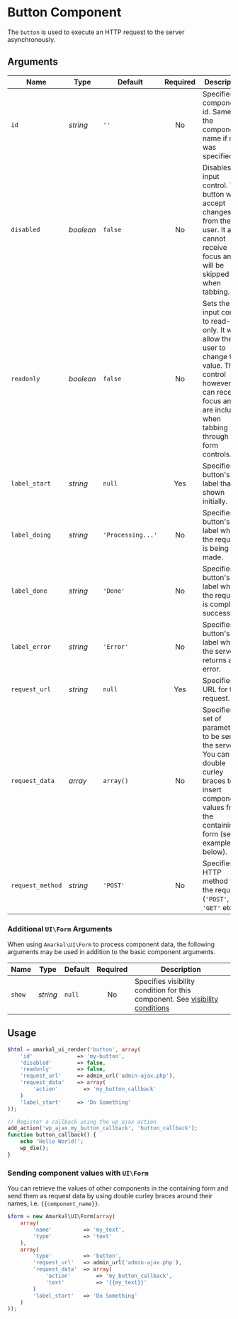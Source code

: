 # Button Component

The `button` is used to execute an HTTP request to the server asynchronously.

## Arguments

Name | Type | Default | Required | Description
---|---|---|:---:|---
`id`|*string*|`''`|No|Specifies the component's id. Same as the component's name if none was specified.
`disabled`|*boolean*|`false`|No|Disables the input control. The button won't accept changes from the user. It also cannot receive focus and will be skipped when tabbing.
`readonly`|*boolean*|`false`|No|Sets the input control to read-only. It won't allow the user to change the value. The control however, can receive focus and are included when tabbing through the form controls.
`label_start`|*string*|`null`|Yes|Specifies the button's label that is shown initially.
`label_doing`|*string*|`'Processing...'`|No|Specifies the button's label when the request is being made.
`label_done`|*string*|`'Done'`|No|Specifies the button's label when the request is completed successfully.
`label_error`|*string*|`'Error'`|No|Specifies the button's label when the server returns an error.
`request_url`|*string*|`null`|Yes|Specifies the URL for the request.
`request_data`|*array*|`array()`|No|Specifies the set of parameters to be sent to the server. You can use double curley braces to insert component values from the containing form (see example below).
`request_method`|*string*|`'POST'`|No|Specifies the HTTP method for the request (`'POST'`, `'GET'` etc.).

### Additional `UI\Form` Arguments

When using `Amarkal\UI\Form` to process component data, the following arguments may be used in addition to the basic component arguments.

Name | Type | Default | Required | Description
---|---|---|:---:|---
`show`|*string*|`null`|No|Specifies visibility condition for this component. See [visibility conditions](../../#visibility-conditions)

## Usage

```php
$html = amarkal_ui_render('button', array(
    'id'              => 'my-button',
    'disabled'        => false,
    'readonly'        => false,
    'request_url'     => admin_url('admin-ajax.php'),
    'request_data'    => array(
        'action'        => 'my_button_callback'
    )
    'label_start'     => 'Do Something'
));

// Register a callback using the wp_ajax action
add_action('wp_ajax_my_button_callback', 'button_callback');
function button_callback() {
    echo 'Hello World!';
    wp_die();
}
```

### Sending component values with `UI\Form`

You can retrieve the values of other components in the containing form and send them as request data by using double curley braces around their names, i.e. `{{component_name}}`.

```php
$form = new Amarkal\UI\Form(array(
    array(
        'name'          => 'my_text',
        'type'          => 'text'
    ),
    array(
        'type'          => 'button',
        'request_url'   => admin_url('admin-ajax.php'),
        'request_data'  => array(
            'action'        => 'my_button_callback',
            'text'          => '{{my_text}}'
        )
        'label_start'   => 'Do Something'
    )
));
```